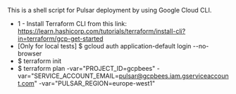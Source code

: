 This is a shell script for Pulsar deployment by using Google Cloud CLI. 

- 1 - Install Terraform CLI from this link: 
https://learn.hashicorp.com/tutorials/terraform/install-cli?in=terraform/gcp-get-started
- [Only for local tests] $ gcloud auth application-default login --no-browser
- $ terraform init 
- $ terraform plan -var="PROJECT_ID=gcpbees" -var="SERVICE_ACCOUNT_EMAIL=pulsar@gcpbees.iam.gserviceaccount.com" -var="PULSAR_REGION=europe-west1"
